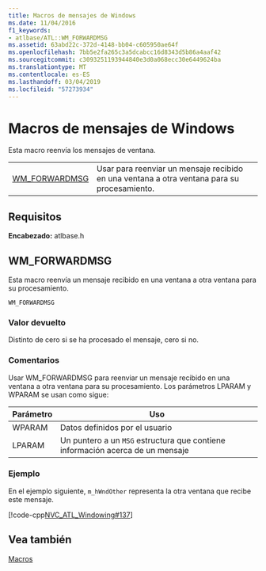 ```yaml
---
title: Macros de mensajes de Windows
ms.date: 11/04/2016
f1_keywords:
- atlbase/ATL::WM_FORWARDMSG
ms.assetid: 63abd22c-372d-4148-bb04-c605950ae64f
ms.openlocfilehash: 7bb5e2fa265c3a5dcabcc16d8343d5b86a4aaf42
ms.sourcegitcommit: c3093251193944840e3d0a068ecc30e6449624ba
ms.translationtype: MT
ms.contentlocale: es-ES
ms.lasthandoff: 03/04/2019
ms.locfileid: "57273934"
---
```

# <a name="windows-messages-macros"></a>Macros de mensajes de Windows

Esta macro reenvía los mensajes de ventana.

|||
|-|-|
|[WM_FORWARDMSG](#wm_forwardmsg)|Usar para reenviar un mensaje recibido en una ventana a otra ventana para su procesamiento.|

## <a name="requirements"></a>Requisitos

**Encabezado:** atlbase.h

##  <a name="wm_forwardmsg"></a>  WM_FORWARDMSG

Esta macro reenvía un mensaje recibido en una ventana a otra ventana para su procesamiento.

```
WM_FORWARDMSG
```

### <a name="return-value"></a>Valor devuelto

Distinto de cero si se ha procesado el mensaje, cero si no.

### <a name="remarks"></a>Comentarios

Usar WM_FORWARDMSG para reenviar un mensaje recibido en una ventana a otra ventana para su procesamiento. Los parámetros LPARAM y WPARAM se usan como sigue:

|Parámetro|Uso|
|---------------|-----------|
|WPARAM|Datos definidos por el usuario|
|LPARAM|Un puntero a un `MSG` estructura que contiene información acerca de un mensaje|

### <a name="example"></a>Ejemplo

En el ejemplo siguiente, `m_hWndOther` representa la otra ventana que recibe este mensaje.

[!code-cpp[NVC_ATL_Windowing#137](../../atl/codesnippet/cpp/windows-messages-macros_1.cpp)]

## <a name="see-also"></a>Vea también

[Macros](../../atl/reference/atl-macros.md)
